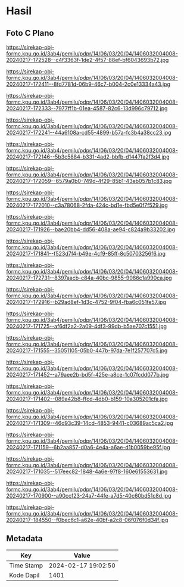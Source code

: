 # Hasil

## Foto C Plano

https://sirekap-obj-formc.kpu.go.id/3ab4/pemilu/pdpr/14/06/03/20/04/1406032004008-20240217-172528--c4f3363f-1de2-4f57-88ef-bf6043693b72.jpg

https://sirekap-obj-formc.kpu.go.id/3ab4/pemilu/pdpr/14/06/03/20/04/1406032004008-20240217-172411--8fd7781d-06b9-46c7-b004-2c0e13334a43.jpg

https://sirekap-obj-formc.kpu.go.id/3ab4/pemilu/pdpr/14/06/03/20/04/1406032004008-20240217-172333--7977ff1b-01ea-4587-82c6-13d996c79712.jpg

https://sirekap-obj-formc.kpu.go.id/3ab4/pemilu/pdpr/14/06/03/20/04/1406032004008-20240217-172241--44a6108a-cd55-4899-b57a-fc3b4a38cc23.jpg

https://sirekap-obj-formc.kpu.go.id/3ab4/pemilu/pdpr/14/06/03/20/04/1406032004008-20240217-172146--5b3c5884-b331-4ad2-bbfb-d1447fa2f3d4.jpg

https://sirekap-obj-formc.kpu.go.id/3ab4/pemilu/pdpr/14/06/03/20/04/1406032004008-20240217-172059--6579a0b0-749d-4f29-85b1-43eb057b1c83.jpg

https://sirekap-obj-formc.kpu.go.id/3ab4/pemilu/pdpr/14/06/03/20/04/1406032004008-20240217-172010--c3a78068-2fda-424c-bd1e-fbd5e0f7f529.jpg

https://sirekap-obj-formc.kpu.go.id/3ab4/pemilu/pdpr/14/06/03/20/04/1406032004008-20240217-171926--bae20bb4-dd56-408a-ae94-c824a9b33202.jpg

https://sirekap-obj-formc.kpu.go.id/3ab4/pemilu/pdpr/14/06/03/20/04/1406032004008-20240217-171841--f523d7f4-b49e-4cf9-85ff-8c50703256f6.jpg

https://sirekap-obj-formc.kpu.go.id/3ab4/pemilu/pdpr/14/06/03/20/04/1406032004008-20240217-172731--8397aacb-c84a-40bc-9855-9086c1a990ca.jpg

https://sirekap-obj-formc.kpu.go.id/3ab4/pemilu/pdpr/14/06/03/20/04/1406032004008-20240217-172916--b29ad8ef-1d3c-4752-9f04-fba6c051fe57.jpg

https://sirekap-obj-formc.kpu.go.id/3ab4/pemilu/pdpr/14/06/03/20/04/1406032004008-20240217-171725--af6df2a2-2a09-4df3-99db-b5ae707c1551.jpg

https://sirekap-obj-formc.kpu.go.id/3ab4/pemilu/pdpr/14/06/03/20/04/1406032004008-20240217-171555--35051105-05b0-447b-97da-7e1f257707c5.jpg

https://sirekap-obj-formc.kpu.go.id/3ab4/pemilu/pdpr/14/06/03/20/04/1406032004008-20240217-171452--a79aee2b-bd5f-425e-a8ce-1c07fcdd077b.jpg

https://sirekap-obj-formc.kpu.go.id/3ab4/pemilu/pdpr/14/06/03/20/04/1406032004008-20240217-171402--089a42b8-ffcd-4db0-b159-10a305201cfa.jpg

https://sirekap-obj-formc.kpu.go.id/3ab4/pemilu/pdpr/14/06/03/20/04/1406032004008-20240217-171309--46d93c39-14cd-4853-9441-c03689ac5ca2.jpg

https://sirekap-obj-formc.kpu.go.id/3ab4/pemilu/pdpr/14/06/03/20/04/1406032004008-20240217-171159--6b2aa857-d0a6-4e4a-a6ae-d1b0059be95f.jpg

https://sirekap-obj-formc.kpu.go.id/3ab4/pemilu/pdpr/14/06/03/20/04/1406032004008-20240217-171035--517eec82-1848-4a6e-97f8-160e61553631.jpg

https://sirekap-obj-formc.kpu.go.id/3ab4/pemilu/pdpr/14/06/03/20/04/1406032004008-20240217-170900--a90ccf23-24a7-44fe-a7d5-40c60bd51c8d.jpg

https://sirekap-obj-formc.kpu.go.id/3ab4/pemilu/pdpr/14/06/03/20/04/1406032004008-20240217-184550--f0bec6c1-a62e-40bf-a2c8-06f076f0d34f.jpg


## Metadata

| Key        | Value               |
| ---------- | ------------------- |
| Time Stamp | 2024-02-17 19:02:50 |
| Kode Dapil | 1401                |



